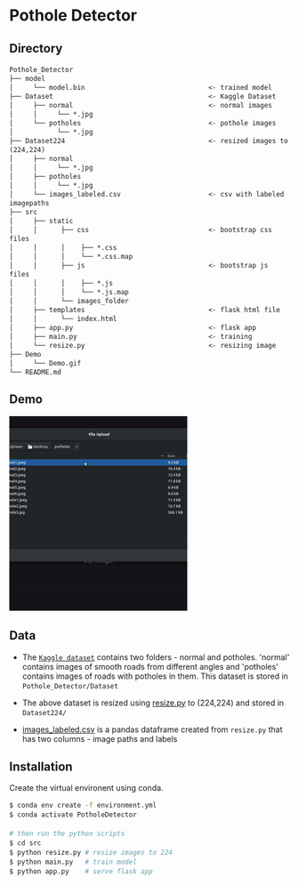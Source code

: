 # Pothole Detector

## Directory

```
Pothole_Detector
├── model                                         
│     └── model.bin                               <- trained model  
├── Dataset                                       <- Kaggle Dataset
│     ├── normal                                  <- normal images
│     │     └── *.jpg      
│     └── potholes                                <- pothole images
│           └── *.jpg 
├── Dataset224                                    <- resized images to (224,224)
│     ├── normal                                  
│     │     └── *.jpg      
│     ├── potholes                                
│     │     └── *.jpg 
│     └── images_labeled.csv                      <- csv with labeled imagepaths
├── src
│     ├── static                                    
│     │      ├── css                              <- bootstrap css files 
│     │      │    ├── *.css
│     │      │    └── *.css.map 
│     │      ├── js                               <- bootstrap js files  
│     │      │    ├── *.js
│     │      │    └── *.js.map 
│     │      └── images_folder
│     ├── templates                               <- flask html file
│     │      └── index.html
│     ├── app.py                                  <- flask app
│     ├── main.py                                 <- training    
│     └── resize.py                               <- resizing image
├── Demo                                         
│     └── Demo.gif                                  
└── README.md
```
## Demo

![Demo](Demo/Demo.gif)


## Data

* The [`Kaggle dataset`](https://www.kaggle.com/atulyakumar98/pothole-detection-dataset) contains two folders - normal and potholes. 'normal' contains images of smooth roads from different angles and 'potholes' contains images of roads with potholes in them. This dataset is stored in `Pothole_Detector/Dataset`

* The above dataset is resized using [resize.py](src/resize.py) to (224,224) and stored in `Dataset224/`
* [images_labeled.csv](Dataset224/images_labeled.csv) is a pandas dataframe created from `resize.py` that has two columns - image paths and labels


## Installation

Create the virtual environent using conda. 

```bash
$ conda env create -f environment.yml
$ conda activate PotholeDetector

# then run the python scripts
$ cd src
$ python resize.py # resize images to 224
$ python main.py   # train model
$ python app.py    # serve flask app
```



